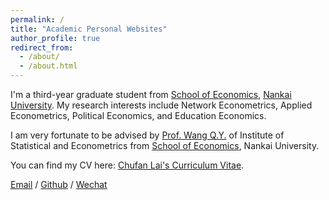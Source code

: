 ```yaml
---
permalink: /
title: "Academic Personal Websites"
author_profile: true
redirect_from: 
  - /about/
  - /about.html
---
```


I'm a third-year graduate student from [School of Economics](https://economics.nankai.edu.cn/), [Nankai University](https://www.nankai.edu.cn/main.htm). My research interests include Network Econometrics, Applied Econometrics, Political Economics, and Education Economics.

I am very fortunate to be advised by [Prof. Wang Q.Y.](https://economics.nankai.edu.cn/2019/1006/c16878a208342/page.htm) of Institute of Statistical and Econometrics from [School of Economics](https://economics.nankai.edu.cn/), Nankai University. 

You can find my CV here: [Chufan Lai's Curriculum Vitae](../assets/Curriculum_Vitae.pdf).

[Email](mailto:2120233504@mail.nku.edu.cn) / [Github](https://github.com/Abssessy) / [Wechat](../images/wechat.jpg) 
